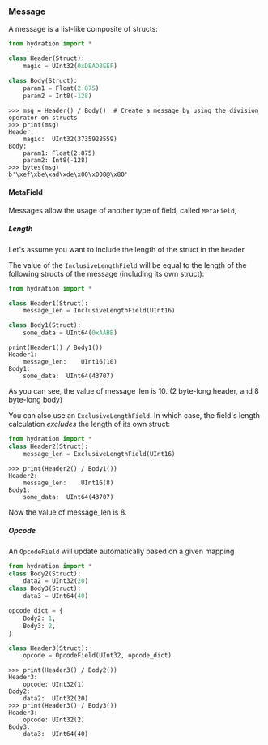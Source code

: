 ### Message
A message is a list-like composite of structs:
```python
from hydration import *

class Header(Struct):
    magic = UInt32(0xDEADBEEF)

class Body(Struct):
    param1 = Float(2.875)
    param2 = Int8(-128)
```
```pycon
>>> msg = Header() / Body()  # Create a message by using the division operator on structs
>>> print(msg)
Header:
	magic:	UInt32(3735928559)
Body:
	param1:	Float(2.875)
	param2:	Int8(-128)
>>> bytes(msg)
b'\xef\xbe\xad\xde\x00\x008@\x80'
```

#### MetaField
Messages allow the usage of another type of field, called `MetaField`,

##### Length
Let's assume you want to include the length of the struct in the header.

The value of the `InclusiveLengthField` will be equal to the length of the
following structs of the message (including its own struct):
```python
from hydration import *

class Header1(Struct):
    message_len = InclusiveLengthField(UInt16)

class Body1(Struct):
    some_data = UInt64(0xAABB)
```
```pycon
print(Header1() / Body1())
Header1:
	message_len:	UInt16(10)
Body1:
	some_data:	UInt64(43707)
```
As you can see, the value of message_len is 10. (2 byte-long header, and 8 byte-long body)

You can also use an `ExclusiveLengthField`. In which case, the field's length calculation 
<i>excludes</i> the length of its own struct:
```python
from hydration import *
class Header2(Struct):
    message_len = ExclusiveLengthField(UInt16)
```
```pycon
>>> print(Header2() / Body1())
Header2:
	message_len:	UInt16(8)
Body1:
	some_data:	UInt64(43707)
```
Now the value of message_len is 8.

##### Opcode
An `OpcodeField` will update automatically based on a given mapping
```python
from hydration import *
class Body2(Struct):
    data2 = UInt32(20)
class Body3(Struct):
    data3 = UInt64(40)

opcode_dict = {
    Body2: 1,
    Body3: 2,
}

class Header3(Struct):
    opcode = OpcodeField(UInt32, opcode_dict)
```
```pycon
>>> print(Header3() / Body2())
Header3:
	opcode:	UInt32(1)
Body2:
	data2:	UInt32(20)
>>> print(Header3() / Body3())
Header3:
	opcode:	UInt32(2)
Body3:
	data3:	UInt64(40)
```